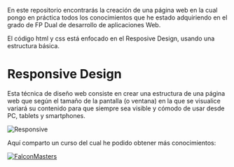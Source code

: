 En este repositorio encontrarás la creación de una página web en la cual pongo en práctica todos los conocimientos que he estado adquiriendo en el grado de FP Dual de desarrollo de aplicaciones Web.

El código html y css está enfocado en el Resposive Design, usando una estructura básica.

Responsive Design
=======
Esta técnica de diseño web consiste en crear una estructura de una página web que según el tamaño de la pantalla (o ventana) en la que se visualice variará su contenido para que siempre sea visible y cómodo de usar desde PC, tablets y smartphones.

![Responsive](http://interaktiba.com/blog/wp-content/uploads/2014/06/dise%C3%B1o-web-responsivo.jpg)



Aquí comparto un curso del cual he podido obtener más conocimientos:

[![FalconMasters](https://lh3.googleusercontent.com/-K9_v1kLM5nc/U78UBgW0KWI/AAAAAAAAANQ/W9gR10BkkWA/s630-fcrop64=1,004d0000ffffff74/googleplus.jpg)](https://www.youtube.com/user/FalconMasters "Disfruta!")


